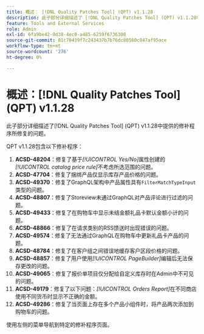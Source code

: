 ```yaml
---
title: 概述： [!DNL Quality Patches Tool] (QPT) v1.1.28
description: 此子部分详细描述了 [!DNL Quality Patches Tool] (QPT) v1.1.28中提供的修补程序所修复的问题。
feature: Tools and External Services
role: Admin
exl-id: 6fa9be42-0d38-4ec0-a485-6259f6736308
source-git-commit: 81c78439f7c243437b7b76dc80560c847af95ace
workflow-type: tm+mt
source-wordcount: '276'
ht-degree: 0%

---
```


# 概述：[!DNL Quality Patches Tool] (QPT) v1.1.28

此子部分详细描述了[!DNL Quality Patches Tool] (QPT) v1.1.28中提供的修补程序所修复的问题。

QPT v1.1.28包含以下修补程序：

1. **ACSD-48204**：修复了基于&#x200B;*[!UICONTROL Yes/No]*&#x200B;属性创建的&#x200B;*[!UICONTROL catalog price rule]*&#x200B;不考虑所选范围的问题。
1. **ACSD-47704**：修复了捆绑产品仅显示库存产品价格的问题。
1. **ACSD-49370**：修复了GraphQL架构中产品属性具有`FilterMatchTypeInput`类型的问题。
1. **ACSD-48807**：修复了Storeview未通过GraphQL对产品评论进行过滤的问题。
1. **ACSD-49433**：修复了在购物车中显示未结金额礼品卡默认金额小计的问题。
1. **ACSD-48866**：修复了在请求类别的RSS馈送时出现错误的问题。
1. **ACSD-49574**：修复了无法通过GraphQL在购物车中更新礼品卡产品的问题。
1. **ACSD-48784**：修复了在客户组之间错误地缓存客户区段价格的问题。
1. **ACSD-48857**：修复了用户使用&#x200B;*[!UICONTROL PageBuilder]*&#x200B;编辑后无法保存更改的问题。
1. **ACSD-49065**：修复了报价单项目仅分配给自定义库存时在Admin中不可见的问题。
1. **ACSD-49179**：修复了以下问题：*[!UICONTROL Orders Report]*&#x200B;在不同商店使用不同货币时显示不正确的金额。
1. **ACSD-49286**：修复了当页面上存在多个产品小组件时，将产品两次添加到购物车的问题。

使用左侧的菜单导航到特定的修补程序页面。
